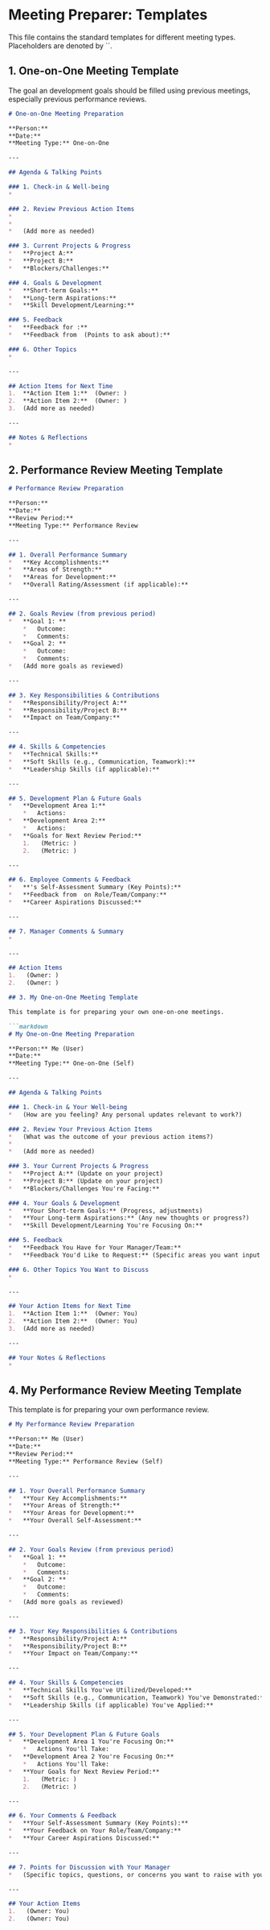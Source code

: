 # Meeting Preparer: Templates

This file contains the standard templates for different meeting types. Placeholders are denoted by ``.

## 1. One-on-One Meeting Template

The goal an development goals should be filled using previous meetings, especially previous performance reviews.

```markdown
# One-on-One Meeting Preparation

**Person:** 
**Date:** 
**Meeting Type:** One-on-One

---

## Agenda & Talking Points

### 1. Check-in & Well-being
*   

### 2. Review Previous Action Items
*   
*   
*   (Add more as needed)

### 3. Current Projects & Progress
*   **Project A:** 
*   **Project B:** 
*   **Blockers/Challenges:** 

### 4. Goals & Development
*   **Short-term Goals:** 
*   **Long-term Aspirations:** 
*   **Skill Development/Learning:** 

### 5. Feedback
*   **Feedback for :** 
*   **Feedback from  (Points to ask about):** 

### 6. Other Topics
*   

---

## Action Items for Next Time
1.  **Action Item 1:**  (Owner: )
2.  **Action Item 2:**  (Owner: )
3.  (Add more as needed)

---

## Notes & Reflections
*   
```

## 2. Performance Review Meeting Template

```markdown
# Performance Review Preparation

**Person:** 
**Date:** 
**Review Period:** 
**Meeting Type:** Performance Review

---

## 1. Overall Performance Summary
*   **Key Accomplishments:** 
*   **Areas of Strength:** 
*   **Areas for Development:** 
*   **Overall Rating/Assessment (if applicable):** 

---

## 2. Goals Review (from previous period)
*   **Goal 1: **
    *   Outcome: 
    *   Comments: 
*   **Goal 2: **
    *   Outcome: 
    *   Comments: 
*   (Add more goals as reviewed)

---

## 3. Key Responsibilities & Contributions
*   **Responsibility/Project A:** 
*   **Responsibility/Project B:** 
*   **Impact on Team/Company:** 

---

## 4. Skills & Competencies
*   **Technical Skills:** 
*   **Soft Skills (e.g., Communication, Teamwork):** 
*   **Leadership Skills (if applicable):** 

---

## 5. Development Plan & Future Goals
*   **Development Area 1:** 
    *   Actions: 
*   **Development Area 2:** 
    *   Actions: 
*   **Goals for Next Review Period:**
    1.   (Metric: )
    2.   (Metric: )

---

## 6. Employee Comments & Feedback
*   **'s Self-Assessment Summary (Key Points):** 
*   **Feedback from  on Role/Team/Company:** 
*   **Career Aspirations Discussed:** 

---

## 7. Manager Comments & Summary
*   

---

## Action Items
1.   (Owner: )
2.   (Owner: )

## 3. My One-on-One Meeting Template

This template is for preparing your own one-on-one meetings.

```markdown
# My One-on-One Meeting Preparation

**Person:** Me (User)
**Date:** 
**Meeting Type:** One-on-One (Self)

---

## Agenda & Talking Points

### 1. Check-in & Your Well-being
*   (How are you feeling? Any personal updates relevant to work?)

### 2. Review Your Previous Action Items
*   (What was the outcome of your previous action items?)
*   
*   (Add more as needed)

### 3. Your Current Projects & Progress
*   **Project A:** (Update on your project)
*   **Project B:** (Update on your project)
*   **Blockers/Challenges You're Facing:** 

### 4. Your Goals & Development
*   **Your Short-term Goals:** (Progress, adjustments)
*   **Your Long-term Aspirations:** (Any new thoughts or progress?)
*   **Skill Development/Learning You're Focusing On:** 

### 5. Feedback
*   **Feedback You Have for Your Manager/Team:** 
*   **Feedback You'd Like to Request:** (Specific areas you want input on)

### 6. Other Topics You Want to Discuss
*   

---

## Your Action Items for Next Time
1.  **Action Item 1:**  (Owner: You)
2.  **Action Item 2:**  (Owner: You)
3.  (Add more as needed)

---

## Your Notes & Reflections
*   
```

## 4. My Performance Review Meeting Template

This template is for preparing your own performance review.

```markdown
# My Performance Review Preparation

**Person:** Me (User)
**Date:** 
**Review Period:** 
**Meeting Type:** Performance Review (Self)

---

## 1. Your Overall Performance Summary
*   **Your Key Accomplishments:** 
*   **Your Areas of Strength:** 
*   **Your Areas for Development:** 
*   **Your Overall Self-Assessment:** 

---

## 2. Your Goals Review (from previous period)
*   **Goal 1: **
    *   Outcome: 
    *   Comments: 
*   **Goal 2: **
    *   Outcome: 
    *   Comments: 
*   (Add more goals as reviewed)

---

## 3. Your Key Responsibilities & Contributions
*   **Responsibility/Project A:** 
*   **Responsibility/Project B:** 
*   **Your Impact on Team/Company:** 

---

## 4. Your Skills & Competencies
*   **Technical Skills You've Utilized/Developed:** 
*   **Soft Skills (e.g., Communication, Teamwork) You've Demonstrated:** 
*   **Leadership Skills (if applicable) You've Applied:** 

---

## 5. Your Development Plan & Future Goals
*   **Development Area 1 You're Focusing On:** 
    *   Actions You'll Take: 
*   **Development Area 2 You're Focusing On:** 
    *   Actions You'll Take: 
*   **Your Goals for Next Review Period:**
    1.   (Metric: )
    2.   (Metric: )

---

## 6. Your Comments & Feedback
*   **Your Self-Assessment Summary (Key Points):** 
*   **Your Feedback on Your Role/Team/Company:** 
*   **Your Career Aspirations Discussed:** 

---

## 7. Points for Discussion with Your Manager
*   (Specific topics, questions, or concerns you want to raise with your manager)

---

## Your Action Items
1.   (Owner: You)
2.   (Owner: You)